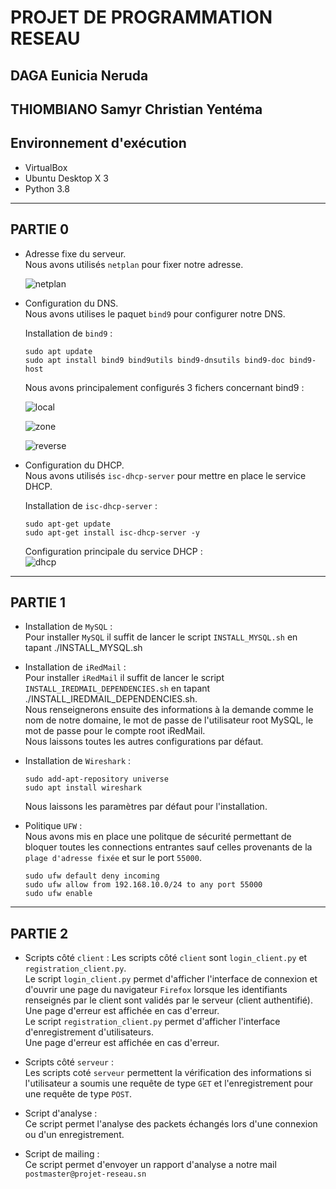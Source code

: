 # PROJET DE PROGRAMMATION RESEAU  
## DAGA Eunicia Neruda
## THIOMBIANO Samyr Christian Yentéma

## Environnement d'exécution
  * VirtualBox
  * Ubuntu Desktop X 3
  * Python 3.8
  
***

## PARTIE 0
  * Adresse fixe du serveur.  
    Nous avons utilisés ```netplan``` pour fixer notre adresse.  
    
    ![netplan](https://user-images.githubusercontent.com/96637804/161450008-6648ccc8-6ebd-42c1-ab00-694122cd90c5.png)

  * Configuration du DNS.  
     Nous avons utilises le paquet 
     ``` bind9 ``` pour configurer notre DNS.  
     
     Installation de ```bind9``` : 
     ```
    sudo apt update
    sudo apt install bind9 bind9utils bind9-dnsutils bind9-doc bind9-host
     ```
    Nous avons principalement configurés 3 fichers concernant bind9 : 
    
    ![local](https://user-images.githubusercontent.com/96637804/161449805-3a1e5ac7-e3fd-4eaf-b5b2-325542512087.png)
    
    ![zone](https://user-images.githubusercontent.com/96637804/161449825-32ebb411-e2d7-40e1-81e5-90f263ecd9be.png)
 
    ![reverse](https://user-images.githubusercontent.com/96637804/161449832-519b3a98-577d-40c7-b7de-acb607057857.png)
  
  * Configuration du DHCP.  
    Nous avons utilisés ```isc-dhcp-server``` pour mettre en place le service DHCP.  
    
    Installation de ```isc-dhcp-server``` :  
    ```
    sudo apt-get update
    sudo apt-get install isc-dhcp-server -y
    ```
    
    Configuration principale du service DHCP :  
    ![dhcp](https://user-images.githubusercontent.com/96637804/161450254-d947a0f7-f3f4-4232-9efc-2e01d8e7e849.png)

***

## PARTIE 1
  * Installation de ```MySQL``` :  
    Pour installer ```MySQL``` il suffit de lancer le script ```INSTALL_MYSQL.sh``` en tapant ./INSTALL_MYSQL.sh
    
  * Installation de ```iRedMail``` :  
    Pour installer ```iRedMail``` il suffit de lancer le script ```INSTALL_IREDMAIL_DEPENDENCIES.sh``` en tapant ./INSTALL_IREDMAIL_DEPENDENCIES.sh.  
    Nous renseignerons ensuite des informations à la demande comme le nom de notre domaine, le mot de passe de l'utilisateur root MySQL, le mot de passe pour le compte root iRedMail.  
    Nous laissons toutes les autres configurations par défaut.   

  * Installation de ```Wireshark``` :  
    ```
    sudo add-apt-repository universe
    sudo apt install wireshark
    ```
    Nous laissons les paramètres par défaut pour l'installation.  
    
  * Politique ```UFW``` :  
    Nous avons mis en place une politque de sécurité permettant de bloquer toutes les connections entrantes sauf celles provenants de la ```plage d'adresse fixée``` et sur le port ```55000```. 
    ```
    sudo ufw default deny incoming
    sudo ufw allow from 192.168.10.0/24 to any port 55000
    sudo ufw enable

    ```
***

## PARTIE 2
  * Scripts côté ```client``` : 
    Les scripts côté ```client``` sont ```login_client.py``` et ```registration_client.py```.  
    Le script ```login_client.py``` permet d'afficher l'interface de connexion et d'ouvrir une page du navigateur ```Firefox``` lorsque les identifiants renseignés par le client sont validés par le serveur (client authentifié).  
    Une page d'erreur est affichée en cas d'erreur.  
    Le script ```registration_client.py``` permet d'afficher l'interface d'enregistrement d'utilisateurs.  
    Une page d'erreur est affichée en cas d'erreur.  
    
  * Scripts côté ```serveur``` :  
    Les scripts coté  ```serveur``` permettent la vérification des informations si l'utilisateur a soumis une requête de type ```GET``` et l'enregistrement pour une requête de type ```POST```.  
    
  * Script d'analyse :   
    Ce script permet l'analyse des packets échangés lors d'une connexion ou d'un enregistrement.    
    
  * Script de mailing :  
    Ce script permet d'envoyer un rapport d'analyse a notre mail ```postmaster@projet-reseau.sn```
     

